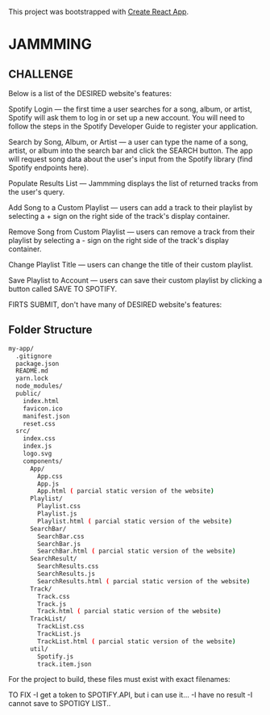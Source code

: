 This project was bootstrapped with [Create React App](https://github.com/facebookincubator/create-react-app).

# JAMMMING

## CHALLENGE

Below is a list of the DESIRED website's features:

Spotify Login — the first time a user searches for a song, album, or artist, Spotify will ask them to log in or set up a new account. You will need to follow the steps in the Spotify Developer Guide to register your application.

Search by Song, Album, or Artist — a user can type the name of a song, artist, or album into the search bar and click the SEARCH button. The app will request song data about the user's input from the Spotify library (find Spotify endpoints here).

Populate Results List — Jammming displays the list of returned tracks from the user's query.

Add Song to a Custom Playlist — users can add a track to their playlist by selecting a + sign on the right side of the track's display container.

Remove Song from Custom Playlist — users can remove a track from their playlist by selecting a - sign on the right side of the track's display container.

Change Playlist Title — users can change the title of their custom playlist.

Save Playlist to Account — users can save their custom playlist by clicking a button called SAVE TO SPOTIFY.


FIRTS SUBMIT, don't have many of DESIRED website's features:

## Folder Structure


```bash
my-app/
  .gitignore
  package.json
  README.md 
  yarn.lock
  node_modules/  
  public/
    index.html
    favicon.ico
    manifest.json
    reset.css
  src/
    index.css
    index.js
    logo.svg
    components/
      App/
        App.css
        App.js
        App.html ( parcial static version of the website)
      Playlist/
        Playlist.css
        Playlist.js
        Playlist.html ( parcial static version of the website)
      SearchBar/
        SearchBar.css
        SearchBar.js
        SearchBar.html ( parcial static version of the website)
      SearchResult/
        SearchResults.css
        SearchResults.js
        SearchResults.html ( parcial static version of the website)
      Track/
        Track.css
        Track.js
        Track.html ( parcial static version of the website)
      TrackList/
        TrackList.css
        TrackList.js
        TrackList.html ( parcial static version of the website)
      util/
        Spotify.js
        track.item.json
```
    
For the project to build, these files must exist with exact filenames:

TO FIX
  -I get a token to SPOTIFY.API, but i can use it...
  -I have no result 
  -I cannot save to SPOTIGY LIST..
